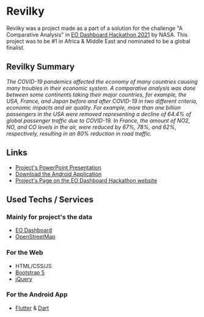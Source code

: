 # Revilky

Revilky was a project made as a part of a solution for the challenge "A Comparative Analysis" in [EO Dashboard Hackathon 2021](https://www.eodashboardhackathon.org/) by NASA.
This project was to be #1 in Africa & Middle East and nominated to be a global finalist.

## Revilky Summary
*The COVID-19 pandemics affected the economy of many countries causing many troubles in their economic system. A comparative analysis was done between some continents taking their major countries, for example, the USA, France, and Japan before and after COVID-19 in two different criteria, economic impacts and air quality. For example, more than one billion passengers in the USA were removed representing a decline of 64.4% of global passenger traffic due to COVID-19. In France, the amount of NO2, NO, and CO levels in the air, were reduced by 67%, 78%, and 62%, respectively, resulting in an 80% reduction in road traffic.*

## Links
 - [Project's PowerPoint Presentation](https://docs.google.com/presentation/d/1L0mmIjSMhCyW_zOD5PqoC2yZ8iEa_KFjTTBrD1J6BxA/edit?usp=sharing)
 - [Download the Android Application](https://mega.nz/file/4BkAEJwY#DPZsNYdTmgVG7Fz3j7zGtFjDYec6nO1dFWdXBswd-sU)
 - [Project's Page on the EO Dashboard Hackathon website](https://www.eodashboardhackathon.org/challenges/interconnected-earth-system-impact/comparative-analysis/teams/revilky/project)
 
## Used Techs / Services
### Mainly for project's the data
 - [EO Dashboard](https://eodashboard.org/)
 - [OpenStreetMap](https://www.openstreetmap.org/)

### For the Web
 - HTML/CSS/JS
 - [Bootstrap 5](https://getbootstrap.com/)
 - [jQuery](https://jquery.com/)
 
 ### For the Android App
 - [Flutter](https://flutter.dev/) & [Dart](https://dart.dev/)
